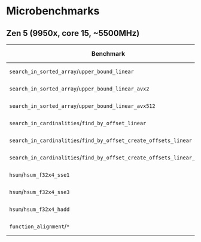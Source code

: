 # Microbenchmarks
## Zen 5 (9950x, core 15, ~5500MHz)

| Benchmark                                                                             | CPU time |
| ------------------------------------------------------------------------------------- | -------- |
| `search_in_sorted_array`/`upper_bound_linear`                                         | 16.6 ns  |
| `search_in_sorted_array`/`upper_bound_linear_avx2`                                    | 9.67 ns  |
| `search_in_sorted_array`/`upper_bound_linear_avx512`                                  | 9.01 ns  |
| `search_in_cardinalities`/`find_by_offset_linear`                                     | 4.56 ns  |
| `search_in_cardinalities`/`find_by_offset_create_offsets_linear`                      | 14.5 ns  |
| `search_in_cardinalities`/`find_by_offset_create_offsets_linear_avx2`                 | 12.8 ns  |
| `hsum`/`hsum_f32x4_sse1`                                                              | 0.092 ns |
| `hsum`/`hsum_f32x4_sse3`                                                              | 0.092 ns |
| `hsum`/`hsum_f32x4_hadd`                                                              | 0.092 ns |
| `function_alignment`/`*`                                                              | 0.734 ns |
